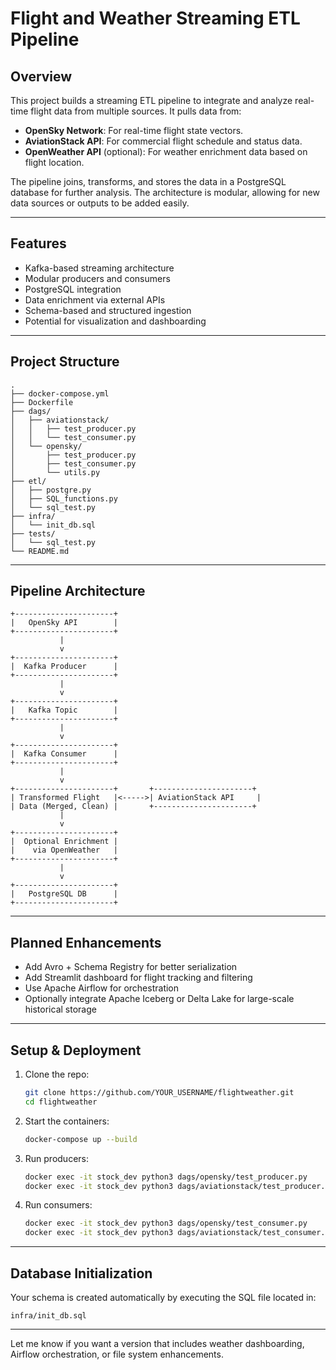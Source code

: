 # Flight and Weather Streaming ETL Pipeline

## Overview

This project builds a streaming ETL pipeline to integrate and analyze real-time flight data from multiple sources. It pulls data from:

- **OpenSky Network**: For real-time flight state vectors.
- **AviationStack API**: For commercial flight schedule and status data.
- **OpenWeather API** (optional): For weather enrichment data based on flight location.

The pipeline joins, transforms, and stores the data in a PostgreSQL database for further analysis. The architecture is modular, allowing for new data sources or outputs to be added easily.

---

## Features

- Kafka-based streaming architecture
- Modular producers and consumers
- PostgreSQL integration
- Data enrichment via external APIs
- Schema-based and structured ingestion
- Potential for visualization and dashboarding

---

## Project Structure

```text
.
├── docker-compose.yml
├── Dockerfile
├── dags/
│   ├── aviationstack/
│   │   ├── test_producer.py
│   │   └── test_consumer.py
│   └── opensky/
│       ├── test_producer.py
│       ├── test_consumer.py
│       └── utils.py
├── etl/
│   ├── postgre.py
│   ├── SQL_functions.py
│   └── sql_test.py
├── infra/
│   └── init_db.sql
├── tests/
│   └── sql_test.py
└── README.md
```

---

## Pipeline Architecture

```text
+----------------------+
|   OpenSky API        |
+----------------------+
           |
           v
+----------------------+
|  Kafka Producer      |
+----------------------+
           |
           v
+----------------------+
|   Kafka Topic        |
+----------------------+
           |
           v
+----------------------+
|  Kafka Consumer      |
+----------------------+
           |
           v
+----------------------+       +----------------------+
| Transformed Flight   |<----->| AviationStack API     |
| Data (Merged, Clean) |       +----------------------+
           |
           v
+----------------------+
|  Optional Enrichment |
|    via OpenWeather   |
+----------------------+
           |
           v
+----------------------+
|   PostgreSQL DB      |
+----------------------+
```

---

## Planned Enhancements

- Add Avro + Schema Registry for better serialization
- Add Streamlit dashboard for flight tracking and filtering
- Use Apache Airflow for orchestration
- Optionally integrate Apache Iceberg or Delta Lake for large-scale historical storage

---

## Setup & Deployment

1. Clone the repo:
   ```bash
   git clone https://github.com/YOUR_USERNAME/flightweather.git
   cd flightweather
   ```

2. Start the containers:
   ```bash
   docker-compose up --build
   ```

3. Run producers:
   ```bash
   docker exec -it stock_dev python3 dags/opensky/test_producer.py
   docker exec -it stock_dev python3 dags/aviationstack/test_producer.py
   ```

4. Run consumers:
   ```bash
   docker exec -it stock_dev python3 dags/opensky/test_consumer.py
   docker exec -it stock_dev python3 dags/aviationstack/test_consumer.py
   ```

---

## Database Initialization

Your schema is created automatically by executing the SQL file located in:

```text
infra/init_db.sql
```

---

Let me know if you want a version that includes weather dashboarding, Airflow orchestration, or file system enhancements.